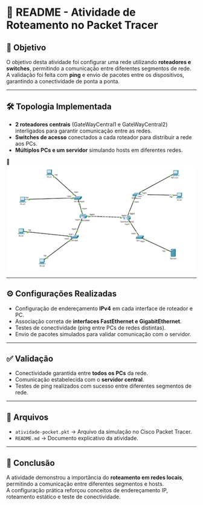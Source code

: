 # 📘 README - Atividade de Roteamento no Packet Tracer

## 🎯 Objetivo  
O objetivo desta atividade foi configurar uma rede utilizando **roteadores e switches**, permitindo a comunicação entre diferentes segmentos de rede.  
A validação foi feita com **ping** e envio de pacotes entre os dispositivos, garantindo a conectividade de ponta a ponta.

---

## 🛠️ Topologia Implementada  
- **2 roteadores centrais** (GateWayCentral1 e GateWayCentral2) interligados para garantir comunicação entre as redes.  
- **Switches de acesso** conectados a cada roteador para distribuir a rede aos PCs.  
- **Múltiplos PCs e um servidor** simulando hosts em diferentes redes.  

📌
 ![Topologia](img-demostrativa.png)

---

## ⚙️ Configurações Realizadas  
- Configuração de endereçamento **IPv4** em cada interface de roteador e PC.  
- Associação correta de **interfaces FastEthernet e GigabitEthernet**.  
- Testes de conectividade (ping entre PCs de redes distintas).  
- Envio de pacotes simulados para validar comunicação com o servidor.  

---

## ✅ Validação  
- Conectividade garantida entre **todos os PCs** da rede.  
- Comunicação estabelecida com o **servidor central**.  
- Testes de ping realizados com sucesso entre diferentes segmentos de rede.  

---

## 📂 Arquivos  
- `atividade-pocket.pkt` → Arquivo da simulação no Cisco Packet Tracer.  
- `README.md` → Documento explicativo da atividade.  

---

## 🚀 Conclusão  
A atividade demonstrou a importância do **roteamento em redes locais**, permitindo a comunicação entre diferentes segmentos e hosts.  
A configuração prática reforçou conceitos de endereçamento IP, roteamento estático e teste de conectividade.  
